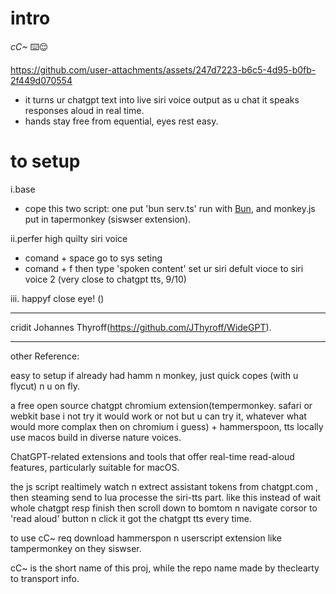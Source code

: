 # intro
*cC~* ⌨️😌

https://github.com/user-attachments/assets/247d7223-b6c5-4d95-b0fb-2f449d070554

- it turns ur chatgpt text into live siri voice output as u chat it speaks responses aloud in real time.
- hands stay free from equential, eyes rest easy.

# to setup
i.base
- cope this two script: one put 'bun serv.ts' run with [Bun](https://bun.sh), and monkey.js put in tapermonkey (siswser extension).

ii.perfer high quilty siri voice
- comand + space go to sys seting
- comand + f then type 'spoken content' set ur siri defult vioce to siri voice 2 (very close to chatgpt tts, 9/10)

iii.
happyf close eye! ()



---

cridit Johannes Thyroff(https://github.com/JThyroff/WideGPT). 

---
other Reference:

easy to setup if already had hamm n monkey, just quick copes (with u flycut) n u on fly.

a free open source chatgpt chromium extension(tempermonkey. safari or webkit base i not try it would work or not but u can try it, whatever what would more complax then on chromium i guess) + hammerspoon, tts locally use macos build in diverse nature voices.

ChatGPT-related extensions and tools that offer real-time read-aloud features, particularly suitable for macOS.

the js script realtimely watch n extrect assistant tokens from chatgpt.com ,  then steaming send to lua processe the siri-tts part. like this  instead of wait whole chatgpt resp finish then scroll down to bomtom n navigate corsor to 'read aloud' button n click it got the chatgpt tts every time.

to use cC~ req download hammerspon n userscript extension like tampermonkey on they siswser.

cC~ is the short name of this proj, while the repo name made by theclearty to transport info.
